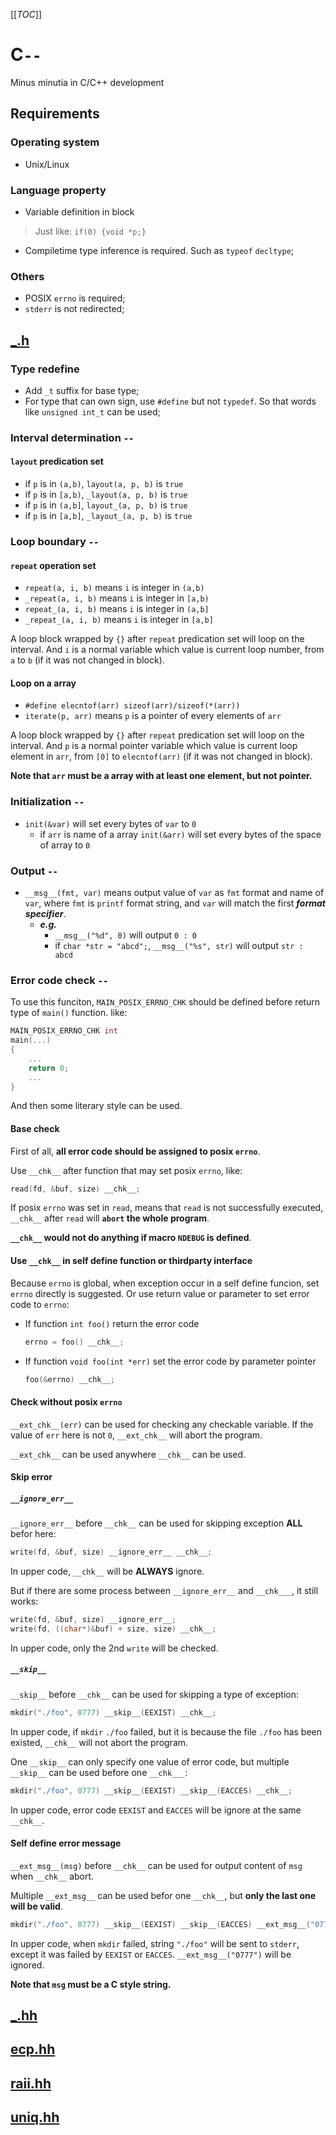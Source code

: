 [[_TOC_]]

# C```--```
Minus minutia in C/C++ development

## Requirements

### Operating system

- Unix/Linux

### Language property

- Variable definition in block
> Just like: ```if(0) {void *p;}```
- Compiletime type inference is required. Such as ```typeof``` ```decltype```;

### Others

- POSIX ```errno``` is required;
- ```stderr``` is not redirected;

## [_.h](_.h)

### Type redefine

- Add ```_t``` suffix for base type;
- For type that can own sign, use ```#define``` but not ```typedef```.
So that words like ```unsigned int_t``` can be used;

### Interval determination ```--```

#### ```layout``` predication set

- if ```p``` is in ```(a,b)```, ```layout(a, p, b)``` is ```true```
- if ```p``` is in ```[a,b)```, ```_layout(a, p, b)``` is ```true```
- if ```p``` is in ```(a,b]```, ```layout_(a, p, b)``` is ```true```
- if ```p``` is in ```[a,b]```, ```_layout_(a, p, b)``` is ```true```

### Loop boundary ```--```

#### ```repeat``` operation set

- ```repeat(a, i, b)``` means ```i``` is integer in ```(a,b)```
- ```_repeat(a, i, b)``` means ```i``` is integer in ```[a,b)```
- ```repeat_(a, i, b)``` means ```i``` is integer in ```(a,b]```
- ```_repeat_(a, i, b)``` means ```i``` is integer in ```[a,b]```

A loop block wrapped by ```{}``` after ```repeat``` predication set will loop on the interval.
And ```i``` is a normal variable which value is current loop number, from ```a``` to ```b```
(if it was not changed in block).

#### Loop on a array

- ```#define elecntof(arr) sizeof(arr)/sizeof(*(arr))```
- ```iterate(p, arr)``` means ```p``` is a pointer of every elements of ```arr```

A loop block wrapped by ```{}``` after ```repeat``` predication set will loop on the interval.
And ```p``` is a normal pointer variable which value is current loop element in ```arr```,
from ```[0]``` to ```elecntof(arr)```
(if it was not changed in block).

**Note that ```arr``` must be a array with at least one element, but not pointer.**

### Initialization ```--```

- ```init(&var)``` will set every bytes of ```var``` to ```0```
	- if ```arr``` is name of a array ```init(&arr)``` will set every bytes of the space of array to ```0```

### Output ```--```

- ```__msg__(fmt, var)``` means output value of ```var``` as ```fmt``` format and name of ```var```,
where ```fmt``` is ```printf``` format string, and ```var``` will match the first ***format specifier***.  
	- ***e.g.***
		- ```__msg__("%d", 0)``` will output ```0 : 0```
		- if ```char *str = "abcd";```, ```__msg__("%s", str)``` will output ```str : abcd```

<!-- ?{?

### ```enum``` operation ```--```

?}? -->

### Error code check ```--```

To use this funciton,
```MAIN_POSIX_ERRNO_CHK``` should be defined before return type of ```main()``` function.
like:

```c
MAIN_POSIX_ERRNO_CHK int
main(...)
{
	...
	return 0;
	...
}
```

And then some literary style can be used.

#### Base check

First of all, **all error code should be assigned to posix ```errno```**.

Use ```__chk__``` after function that may set posix ```errno```, like:

```c
read(fd, &buf, size) __chk__;
```

If posix ```errno``` was set in ```read```, means that ```read``` is not successfully executed,
```__chk__``` after ```read``` will **```abort``` the whole program**.

**```__chk__``` would not do anything if macro ```NDEBUG``` is defined**.

#### Use ```__chk__``` in self define function or thirdparty interface

Because ```errno``` is global, when exception occur in a self define funcion,
set ```errno``` directly is suggested.
Or use return value or parameter to set error code to ```errno```:

- If function ```int foo()``` return the error code
	```c
	errno = foo() __chk__;
	```
- If function ```void foo(int *err)``` set the error code by parameter pointer
	```c
	foo(&errno) __chk__;
	```

#### Check without posix ```errno```

```__ext_chk__(err)``` can be used for checking any checkable variable.
If the value of ```err``` here is not ```0```, ```__ext_chk__``` will abort the program.

```__ext_chk__``` can be used anywhere ```__chk__``` can be used.

#### Skip error

##### ```__ignore_err__```

```__ignore_err__``` before ```__chk__``` can be used for skipping exception **ALL** befor here:

```c
write(fd, &buf, size) __ignore_err__ __chk__;
```

In upper code, ```__chk__``` will be **ALWAYS** ignore.

But if there are some process between ```__ignore_err__``` and ```__chk___```,
it still works:

```c
write(fd, &buf, size) __ignore_err__;
write(fd, ((char*)&buf) + size, size) __chk__;
```

In upper code, only the 2nd ```write``` will be checked.

##### ```__skip__```

```__skip__``` before ```__chk__``` can be used for skipping a type of exception:

```c
mkdir("./foo", 0777) __skip__(EEXIST) __chk__;
```
In upper code, if ```mkdir``` ```./foo``` failed,
but it is because the file ```./foo``` has been existed, ```__chk__``` will not abort the program.

One ```__skip__``` can only specify one value of error code,
but multiple ```__skip__``` can be used before one ```__chk___```:

```c
mkdir("./foo", 0777) __skip__(EEXIST) __skip__(EACCES) __chk__;
```

In upper code, error code ```EEXIST``` and ```EACCES``` will be ignore at the same ```__chk__```.

#### Self define error message

```__ext_msg__(msg)``` before ```__chk__``` can be used for output content of ```msg```
when ```__chk__``` abort.

Multiple ```__ext_msg__``` can be used befor one ```__chk__```,
but **only the last one will be valid**.

```c
mkdir("./foo", 0777) __skip__(EEXIST) __skip__(EACCES) __ext_msg__("0777") __ext_msg__("./foo") __chk__;
```

In upper code, when ```mkdir``` failed, string ```"./foo"``` will be sent to ```stderr```,
except it was failed by ```EEXIST``` or ```EACCES```. ```__ext_msg__("0777")``` will be ignored.

**Note that ```msg``` must be a C style string.**

## [_.hh](_.hh)
## [ecp.hh](ecp.hh)
## [raii.hh](raii.hh)
## [uniq.hh](uniq.hh)
